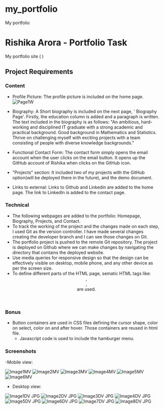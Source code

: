 # my_portfolio
My portfolio
# Rishika Arora - Portfolio Task
My portfolio site ( )
## Project Requirements
### Content
- Profile Picture:
The profile picture is included on the home page. 
![Page1W](https://github.com/RishA22/my_portfolio/assets/110721184/9e828d1d-40a0-420f-9344-8d70760cadf8)

- Biography:
A Short biography is included on the next page, ' Biography Page'. Firstly, the education column is added and a paragraph is written. The text included in the biography is as follows:
"An ambitious, hard-working and disciplined IT graduate with a strong academic and practical background. Good background in Mathematics and Statistics. Thrive on challenging myself with exciting projects with a team consisting of people with diverse knowledge backgrounds."

- Functional Contact Form:
The contact form simply opens the email account when the user clicks on the email button. It opens up the GitHub account of Rishika when clicks on the GitHub icon.

- "Projects" section:
It included two of my projects with the GitHub option(will be deployed there in the future), and the demo document.

- Links to external:
Links to Github and Linkedin are added to the home page. The link to LinkedIn is added to the contact page.

### Technical
- The following webpages are added to the portfolio: Homepage, Biography, Projects, and Contact.
- To track the working of the project and the changes made on each step, I used Git as the version 
  controller. I have made several changes creating the developer branch and I can see those changes on Git.
- The portfolio project is pushed to the remote Git repository. The project is deployed on Github where 
  we can make changes by navigating the directory that contains the deployed website.
- Use media queries for responsive design so that the design can be effectively visible on desktop, 
  mobile phone, and any other device as per the screen size.
- To define different parts of the HTML page, sematic HTML tags like: <header>, <nav>, <article> are used.

### Bonus
- Button containers are used in CSS files defining the cursor shape, color on select, color on and after 
  hover. Those containers are reused in html file.
  - Javascript code is used to include the hamburger menu.

### Screenshots
-Mobile view:

![Image1MV](https://github.com/RishA22/my_portfolio/assets/110721184/219cef7e-bd7f-4560-a1ef-ff22f6c6e1c9)
![Image2MV](https://github.com/RishA22/my_portfolio/assets/110721184/a9ea983b-18c0-4162-97de-c62134326c86)
![Image3MV](https://github.com/RishA22/my_portfolio/assets/110721184/53428a94-12fa-425c-b33c-c170f5049712)
![Image4MV](https://github.com/RishA22/my_portfolio/assets/110721184/6e6968f3-f8d9-47b3-9234-d1e517ead53d)
![Image5MV](https://github.com/RishA22/my_portfolio/assets/110721184/21663317-c0e7-4617-b506-7ae8bd38c55e)
![Image6MV](https://github.com/RishA22/my_portfolio/assets/110721184/b0ae2db6-4ae1-4b17-b7f3-a73a26e37a71)

- Desktop view:
  
![Image1DV JPG](https://github.com/RishA22/my_portfolio/assets/110721184/08cc0506-6e52-46c0-9cb5-1f4dd93ae48c)
![Image2DV JPG](https://github.com/RishA22/my_portfolio/assets/110721184/aed6ee37-6013-40fa-bb6d-eac4eb7b2ecb)
![Image3DV JPG](https://github.com/RishA22/my_portfolio/assets/110721184/32331694-4b41-4c3e-a68e-c48a87b94a47)
![Image4DV JPG](https://github.com/RishA22/my_portfolio/assets/110721184/42f01773-c31a-4043-8fd9-16ee2a450a4f)
![Image5DV JPG](https://github.com/RishA22/my_portfolio/assets/110721184/a5bf8919-c1a5-4f73-bf91-11d852ff4d5b)
![Image6DV JPG](https://github.com/RishA22/my_portfolio/assets/110721184/b9fc1952-e91e-4fe2-8a3f-de8d0fad1bc9)
![Image7DV JPG](https://github.com/RishA22/my_portfolio/assets/110721184/ee4a9fae-e26e-43a3-b549-86080afd9f6a)
![Image8DV JPG](https://github.com/RishA22/my_portfolio/assets/110721184/94343317-3ea1-4e13-868c-897226225006)

